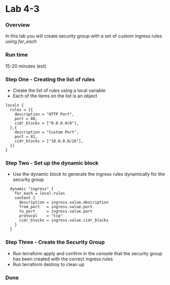 # Lab 4-3

### Overview
 
In this lab you will create security group with a set of custom ingress rules using *for_each*

### Run time
15-20 minutes (est)

### Step One - Creating the list of rules

* Create the list of rules using a local variable
* Each of the items on the list is an object
    
```hcl
locals {  
  rules = [{
    description = "HTTP Port",
    port = 80,
    cidr_blocks = ["0.0.0.0/0"],
  },{
    description = "Custom Port",
    port = 81,
    cidr_blocks = ["10.0.0.0/16"],
  }]
}
```
### Step Two - Set up the dynamic block 

* Use the dynamic block to generate the ingress rules dynamically for the security group

```hcl
  dynamic "ingress" {
    for_each = local.rules
    content {
      description = ingress.value.description
      from_port   = ingress.value.port
      to_port     = ingress.value.port
      protocol    = "tcp"
      cidr_blocks = ingress.value.cidr_blocks
    }
  }
```

### Step Three - Create the Security Group

* Run terraform apply and confirm in the console that the security group has been created with the correct ingress rules
* Run terraform destroy to clean up

### Done



